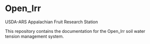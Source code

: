 # Open_Irr
USDA-ARS Appalachian Fruit Research Station

This repository contains the documentation for the Open_Irr soil water tension management system.
